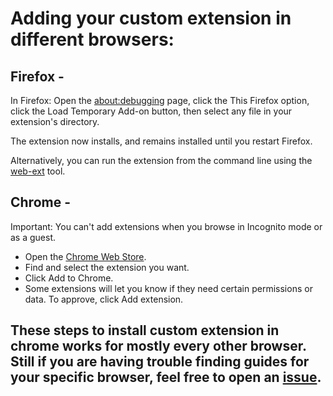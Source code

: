 # Adding your custom extension in different browsers:

## Firefox -

In Firefox: Open the [about:debugging](https://firefox-source-docs.mozilla.org/devtools-user/about_colon_debugging/index.html) page, click the This Firefox option, click the Load Temporary Add-on button, then select any file in your extension's directory.

The extension now installs, and remains installed until you restart Firefox.

Alternatively, you can run the extension from the command line using the [web-ext](https://extensionworkshop.com/documentation/develop/getting-started-with-web-ext/) tool.

## Chrome - 
Important: You can't add extensions when you browse in Incognito mode or as a guest.
 - Open the [Chrome Web Store](https://chrome.google.com/webstore/category/extensions).
 - Find and select the extension you want.
 - Click Add to Chrome.
 - Some extensions will let you know if they need certain permissions or data. To approve, click Add extension.

## These steps to install custom extension in chrome works for mostly every other browser. Still if you are having trouble finding guides for your specific browser, feel free to open an [issue](https://github.com/yogeshxd/Gideon.ai/issues).

